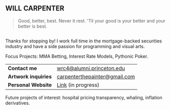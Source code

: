 ## WILL CARPENTER

>Good, better, best. Never it rest. 'Til your good is your better and your better is best.
##

Thanks for stopping by! I work full time in the mortgage-backed securities industry and have a side passion for programming and visual arts.  

Focus Projects: MMA Betting, Interest Rate Models, Pythonic Poker.

|   |   |
|---|---|
| **Contact me** | wrc4@alumni.princeton.edu |
| **Artwork inquiries** | carpenterthepainter@gmail.com |
| **Personal Website** | [Link](https://wrcarpenter.github.io/wcarpenter.github.io/)  (in progress) |

Future projects of interest: hospital pricing transparency, whaling, inflation derivatives. 

<!--
**wrcarpenter/wrcarpenter** is a ✨ _special_ ✨ repository because its `README.md` (this file) appears on your GitHub profile.

Here are some ideas to get you started:

- 🔭 I’m currently working on ...
- 🌱 I’m currently learning ...
- 👯 I’m looking to collaborate on ...
- 🤔 I’m looking for help with ...
- 💬 Ask me about ...
- 📫 How to reach me: ...
- 😄 Pronouns: ...
- ⚡ Fun fact: ...
-->
